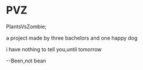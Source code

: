 # PVZ
PlantsVsZombie;

a project made by three bachelors and one happy dog

i have nothing to tell you,until tomorrow

--Been,not bean

